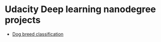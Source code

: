 <h1>Udacity Deep learning nanodegree projects</h1>
<ul>
    <li><a href="project-2">Dog breed classification</a></li>
</ul>